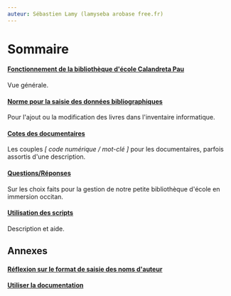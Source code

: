 ```yaml
---
auteur: Sébastien Lamy (lamyseba arobase free.fr)
---
```


Sommaire
===========================================================

#### [Fonctionnement de la bibliothèque d'école Calandreta Pau][1]
Vue générale.

#### [Norme pour la saisie des données bibliographiques][2]
Pour l'ajout ou la modification des livres dans l'inventaire informatique.

#### [Cotes des documentaires][3]
Les couples _[ code numérique / mot-clé ]_ pour les documentaires, parfois assortis
d'une description.

#### [Questions/Réponses][4]
Sur les choix faits pour la gestion de notre petite bibliothèque d'école en 
immersion occitan.

#### [Utilisation des scripts][5]
Description et aide.



Annexes
-------------------------------------

#### [Réflexion sur le format de saisie des noms d'auteur][6]

#### [Utiliser la documentation][7]


[1]:fonctionnement-bibliotheque.html
[2]:norme-saisie-livre.html
[3]:cotes-documentaires.html
[4]:questions-reponses.html
[5]:utilisation-des-scripts.html
[6]:format-noms-d-auteur.html
[7]:utiliser-la-documentation.html